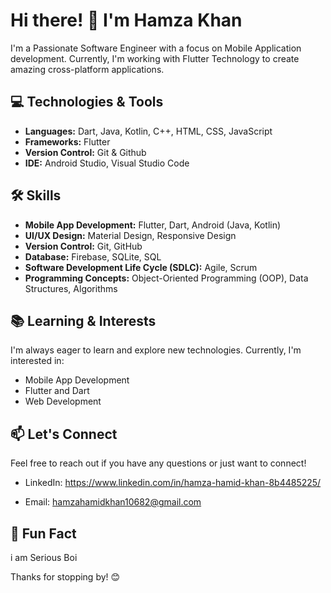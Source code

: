 # Hi there! 👋 I'm Hamza Khan

I'm a Passionate Software Engineer with a focus on Mobile Application development. Currently, I'm working with Flutter Technology to create amazing cross-platform applications.

## 💻 Technologies & Tools

- **Languages:** Dart, Java, Kotlin, C++, HTML, CSS, JavaScript
- **Frameworks:** Flutter
- **Version Control:** Git & Github
- **IDE:** Android Studio, Visual Studio Code

## 🛠️ Skills

- **Mobile App Development:** Flutter, Dart, Android (Java, Kotlin)
- **UI/UX Design:** Material Design, Responsive Design
- **Version Control:** Git, GitHub
- **Database:** Firebase, SQLite, SQL
- **Software Development Life Cycle (SDLC):** Agile, Scrum
- **Programming Concepts:** Object-Oriented Programming (OOP), Data Structures, Algorithms



## 📚 Learning & Interests

I'm always eager to learn and explore new technologies. Currently, I'm interested in:

- Mobile App Development
- Flutter and Dart
- Web Development

## 📫 Let's Connect

Feel free to reach out if you have any questions or just want to connect!

- LinkedIn: https://www.linkedin.com/in/hamza-hamid-khan-8b4485225/

- Email: hamzahamidkhan10682@gmail.com

## 🌟 Fun Fact

i am Serious Boi

Thanks for stopping by! 😊
